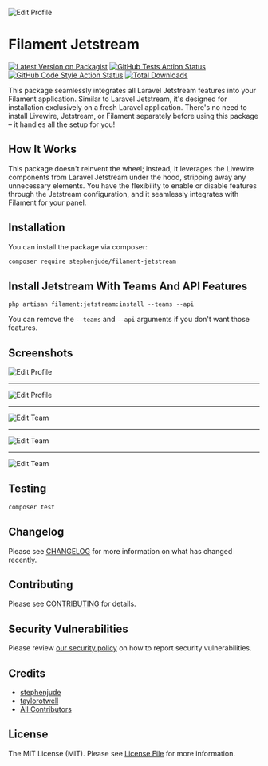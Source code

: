 ![Edit Profile](https://raw.githubusercontent.com/stephenjude/filament-jetstream/main/art/banner.jpg)

# Filament Jetstream

[![Latest Version on Packagist](https://img.shields.io/packagist/v/stephenjude/filament-jetstream.svg?style=flat-square)](https://packagist.org/packages/stephenjude/filament-jetstream)
[![GitHub Tests Action Status](https://img.shields.io/github/actions/workflow/status/stephenjude/filament-jetstream/run-tests.yml?branch=main&label=tests&style=flat-square)](https://github.com/stephenjude/filament-jetstream/actions?query=workflow%3Arun-tests+branch%3Amain)
[![GitHub Code Style Action Status](https://img.shields.io/github/actions/workflow/status/stephenjude/filament-jetstream/fix-php-code-styling.yml?branch=main&label=code%20style&style=flat-square)](https://github.com/stephenjude/filament-jetstream/actions?query=workflow%3A"Fix+PHP+code+style+issues"+branch%3Amain)
[![Total Downloads](https://img.shields.io/packagist/dt/stephenjude/filament-jetstream.svg?style=flat-square)](https://packagist.org/packages/stephenjude/filament-jetstream)

This package seamlessly integrates all Laravel Jetstream features into your Filament application. Similar to Laravel Jetstream, it's designed for installation exclusively on a fresh Laravel application. There's no need to install Livewire, Jetstream, or Filament separately before using this package – it handles all the setup for you!

## How It Works

This package doesn't reinvent the wheel; instead, it leverages the Livewire components from Laravel Jetstream under the
hood, stripping away any unnecessary elements. You have the flexibility to enable or disable features through the
Jetstream configuration, and it seamlessly integrates with Filament for your panel.

## Installation

You can install the package via composer:

```bash
composer require stephenjude/filament-jetstream
```

## Install Jetstream With Teams And API Features

```shell
php artisan filament:jetstream:install --teams --api
```

You can remove the `--teams` and `--api` arguments if you don't want those features.

## Screenshots

![Edit Profile](https://raw.githubusercontent.com/stephenjude/filament-jetstream/main/art/profile_1.png)

---

![Edit Profile](https://raw.githubusercontent.com/stephenjude/filament-jetstream/main/art/profile_2.png)

---

![Edit Team](https://raw.githubusercontent.com/stephenjude/filament-jetstream/main/art/team_1.png)

---

![Edit Team](https://raw.githubusercontent.com/stephenjude/filament-jetstream/main/art/team_2.png)

---

![Edit Team](https://raw.githubusercontent.com/stephenjude/filament-jetstream/main/art/api_token.png)

## Testing

```bash
composer test
```

## Changelog

Please see [CHANGELOG](CHANGELOG.md) for more information on what has changed recently.

## Contributing

Please see [CONTRIBUTING](.github/CONTRIBUTING.md) for details.

## Security Vulnerabilities

Please review [our security policy](../../security/policy) on how to report security vulnerabilities.

## Credits

- [stephenjude](https://github.com/stephenjude)
- [taylorotwell](https://github.com/taylorotwell)
- [All Contributors](../../contributors)

## License

The MIT License (MIT). Please see [License File](LICENSE.md) for more information.
